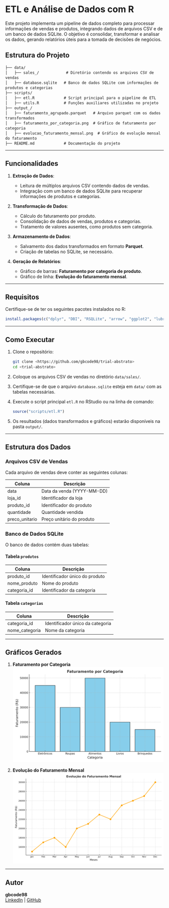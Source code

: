
# **ETL e Análise de Dados com R**

Este projeto implementa um pipeline de dados completo para processar informações de vendas e produtos, integrando dados de arquivos CSV e de um banco de dados SQLite. O objetivo é consolidar, transformar e analisar os dados, gerando relatórios úteis para a tomada de decisões de negócios.


## **Estrutura do Projeto**

```plaintext
├── data/
│   ├── sales_/            # Diretório contendo os arquivos CSV de vendas
│   ├── database.sqlite   # Banco de dados SQLite com informações de produtos e categorias
├── scripts/
│   ├── etl.R             # Script principal para o pipeline de ETL
│   ├── utils.R           # Funções auxiliares utilizadas no projeto
├── output_/
│   ├── faturamento_agrupado.parquet   # Arquivo parquet com os dados transformados
│   ├── faturamento_por_categoria.png  # Gráfico de faturamento por categoria
│   ├── evolucao_faturamento_mensal.png  # Gráfico de evolução mensal do faturamento
├── README.md             # Documentação do projeto
```

---

## **Funcionalidades**

1. **Extração de Dados**:
   - Leitura de múltiplos arquivos CSV contendo dados de vendas.
   - Integração com um banco de dados SQLite para recuperar informações de produtos e categorias.

2. **Transformação de Dados**:
   - Cálculo do faturamento por produto.
   - Consolidação de dados de vendas, produtos e categorias.
   - Tratamento de valores ausentes, como produtos sem categoria.

3. **Armazenamento de Dados**:
   - Salvamento dos dados transformados em formato **Parquet**.
   - Criação de tabelas no SQLite, se necessário.

4. **Geração de Relatórios**:
   - Gráfico de barras: **Faturamento por categoria de produto**.
   - Gráfico de linha: **Evolução do faturamento mensal**.

---

## **Requisitos**

Certifique-se de ter os seguintes pacotes instalados no R:

```r
install.packages(c("dplyr", "DBI", "RSQLite", "arrow", "ggplot2", "lubridate"))
```

---

## **Como Executar**

1. Clone o repositório:
   ```bash
   git clone <https://github.com/gbcode98/trial-abstrato>
   cd <trial-abstrato>
   ```

2. Coloque os arquivos CSV de vendas no diretório `data/sales/`.

3. Certifique-se de que o arquivo `database.sqlite` esteja em `data/` com as tabelas necessárias.

4. Execute o script principal `etl.R` no RStudio ou na linha de comando:
   ```r
   source("scripts/etl.R")
   ```

5. Os resultados (dados transformados e gráficos) estarão disponíveis na pasta `output/`.

---

## **Estrutura dos Dados**

### **Arquivos CSV de Vendas**
Cada arquivo de vendas deve conter as seguintes colunas:

| Coluna          | Descrição                   |
|------------------|-----------------------------|
| data            | Data da venda (YYYY-MM-DD)  |
| loja_id         | Identificador da loja       |
| produto_id      | Identificador do produto    |
| quantidade      | Quantidade vendida          |
| preco_unitario  | Preço unitário do produto   |

### **Banco de Dados SQLite**
O banco de dados contém duas tabelas:

#### **Tabela `produtos`**
| Coluna        | Descrição                          |
|---------------|------------------------------------|
| produto_id    | Identificador único do produto     |
| nome_produto  | Nome do produto                   |
| categoria_id  | Identificador da categoria         |

#### **Tabela `categorias`**
| Coluna          | Descrição                          |
|------------------|------------------------------------|
| categoria_id     | Identificador único da categoria  |
| nome_categoria   | Nome da categoria                |

---

## **Gráficos Gerados**

1. **Faturamento por Categoria**  
   ![Faturamento por Categoria](output_/faturamento_por_categoria.png)

2. **Evolução do Faturamento Mensal**  
   ![Evolução do Faturamento Mensal](output_/evolucao_faturamento_mensal.png)

---

## **Autor**

**gbcode98**  
[LinkedIn](https://www.linkedin.com/in/gabriel-carlos-3312b21b9/) | [GitHub](https://github.com/gbcode98)
